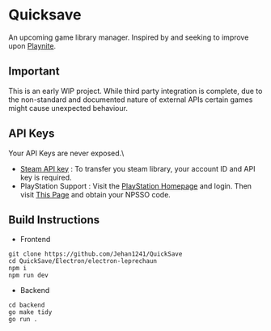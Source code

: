 # Quicksave

An upcoming game library manager. Inspired by and seeking to improve upon [Playnite](https://playnite.link/).

## Important

This is an early WIP project. While third party integration is complete, due to the non-standard and documented nature of external APIs certain games might cause unexpected behaviour.

## API Keys

Your API Keys are never exposed.\

- [Steam API key](https://steamcommunity.com/discussions/forum/1/3047235828269633221/) : To transfer you steam library, your account ID and API key is required.
- PlayStation Support : Visit the [PlayStation Homepage](https://www.playstation.com/) and login. Then visit [This Page](https://ca.account.sony.com/api/v1/ssocookie) and obtain your NPSSO code.

## Build Instructions

- Frontend

```
git clone https://github.com/Jehan1241/QuickSave
cd QuickSave/Electron/electron-leprechaun
npm i
npm run dev
```

- Backend

```
cd backend
go make tidy
go run .
```

